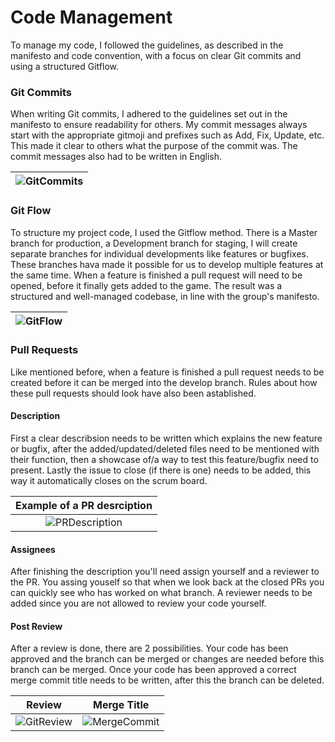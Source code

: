 # Code Management
To manage my code, I followed the guidelines, as described in the manifesto and code convention, with a focus on clear Git commits and using a structured Gitflow.

### Git Commits
When writing Git commits, I adhered to the guidelines set out in the manifesto to ensure readability for others. My commit messages always start with the 
appropriate gitmoji and prefixes such as Add, Fix, Update, etc. This made it clear to others what the purpose of the commit was. The commit messages also had to be written in English.

|![GitCommits](https://github.com/Timsel1/S6-Portfolio/assets/90602424/a9797c8d-52ec-4878-9c64-67c4c8318e68)|
|:---------------------------------------------------------------------------------------------------------:|

### Git Flow
To structure my project code, I used the Gitflow method. There is a Master branch for production, a Development branch for staging, 
I will create separate branches for individual developments like features or bugfixes. These branches hava made it possible for us to develop multiple features at the same time.
When a feature is finished a pull request will need to be opened, before it finally gets added to the game.
The result was a structured and well-managed codebase, in line with the group's manifesto.

|![GitFlow](https://github.com/Timsel1/S6-Portfolio/assets/90602424/7c9bc2ff-c2eb-4609-8dda-ada8fb50753b)|
|:------------------------------------------------------------------------------------------------------:|

### Pull Requests
Like mentioned before, when a feature is finished a pull request needs to be created before it can be merged into the develop branch. Rules about how these pull requests should look
have also been astablished.  
#### Description
First a clear describsion needs to be written which explains the new feature or bugfix, after the added/updated/deleted files need to be mentioned with their function, 
then a showcase of/a way to test this feature/bugfix need to present. Lastly the issue to close (if there is one) needs to be added, this way it automatically closes on the scrum board.

|Example of a PR desrciption|
|:-------------------------:|
|![PRDescription](https://github.com/Timsel1/S6-Portfolio/assets/90602424/a510d8b4-58c6-453d-ab43-7590294ed996)|

#### Assignees
After finishing the description you'll need assign yourself and a reviewer to the PR. You assing youself so that when we look back at the closed PRs you can quickly see who has worked on what branch.
A reviewer needs to be added since you are not allowed to review your code yourself.

#### Post Review
After a review is done, there are 2 possibilities. Your code has been approved and the branch can be merged or changes are needed before this branch can be merged.
Once your code has been approved a correct merge commit title needs to be written, after this the branch can be deleted.

|Review|Merge Title|
|:----:|:---------:|
|![GitReview](https://github.com/Timsel1/S6-Portfolio/assets/90602424/62810668-aab1-4fff-8984-a4817611857b)|![MergeCommit](https://github.com/Timsel1/S6-Portfolio/assets/90602424/8ad4e0d3-1792-43bc-822a-950441968899)|
